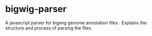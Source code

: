# bigwig-parser
A javascript parser for bigwig genome annotation files . Explains the structure and process of parsing the files. 
